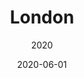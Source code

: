 ---
title: London
date: 2020-06-01
subtitle: 2020
link: https://example.com/
image: https://source.unsplash.com/900x600/?london
---